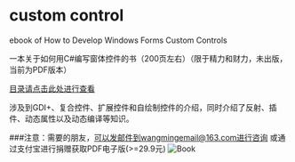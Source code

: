 # custom control
ebook of How to Develop Windows Forms Custom Controls

一本关于如何用C#编写窗体控件的书（200页左右）（限于精力和财力，未出版，当前为PDF版本）

[目录请点击此处进行查看](http://www.cnblogs.com/isaboy/articles/ebook_custom_control_winform.html)

涉及到GDI+、复合控件、扩展控件和自绘制控件的介绍，同时介绍了反射、插件、动态属性以及动态编译等知识。

###注意：需要的朋友，可以发邮件到wangmingemail@163.com进行咨询
或通过支付宝进行捐赠获取PDF电子版(>=29.9元)
![Book](https://github.com/JackWangCUMT/customcontrol/blob/master/mybook.bmp)
